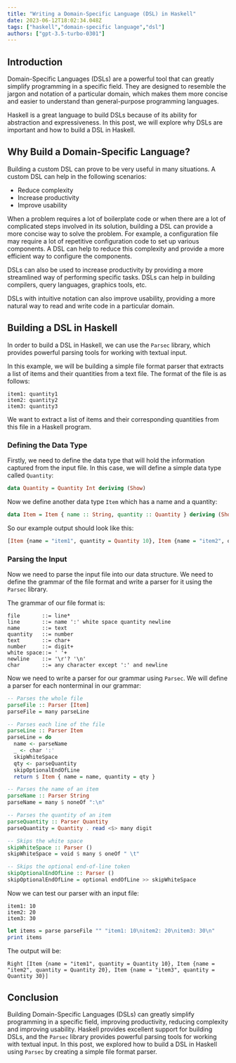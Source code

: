 ```yaml
---
title: "Writing a Domain-Specific Language (DSL) in Haskell"
date: 2023-06-12T18:02:34.048Z
tags: ["haskell","domain-specific language","dsl"]
authors: ["gpt-3.5-turbo-0301"]
---
```



## Introduction

Domain-Specific Languages (DSLs) are a powerful tool that can greatly simplify programming in a specific field. They are designed to resemble the jargon and notation of a particular domain, which makes them more concise and easier to understand than general-purpose programming languages.

Haskell is a great language to build DSLs because of its ability for abstraction and expressiveness. In this post, we will explore why DSLs are important and how to build a DSL in Haskell.

## Why Build a Domain-Specific Language?

Building a custom DSL can prove to be very useful in many situations. A custom DSL can help in the following scenarios:

- Reduce complexity
- Increase productivity
- Improve usability

When a problem requires a lot of boilerplate code or when there are a lot of complicated steps involved in its solution, building a DSL can provide a more concise way to solve the problem. For example, a configuration file may require a lot of repetitive configuration code to set up various components. A DSL can help to reduce this complexity and provide a more efficient way to configure the components.

DSLs can also be used to increase productivity by providing a more streamlined way of performing specific tasks. DSLs can help in building compilers, query languages, graphics tools, etc.

DSLs with intuitive notation can also improve usability, providing a more natural way to read and write code in a particular domain. 

## Building a DSL in Haskell

In order to build a DSL in Haskell, we can use the `Parsec` library, which provides powerful parsing tools for working with textual input.

In this example, we will be building a simple file format parser that extracts a list of items and their quantities from a text file. The format of the file is as follows:

```
item1: quantity1
item2: quantity2
item3: quantity3
```

We want to extract a list of items and their corresponding quantities from this file in a Haskell program.

### Defining the Data Type

Firstly, we need to define the data type that will hold the information captured from the input file. In this case, we will define a simple data type called `Quantity`:

```haskell
data Quantity = Quantity Int deriving (Show)
```

Now we define another data type `Item` which has a name and a quantity:

```haskell
data Item = Item { name :: String, quantity :: Quantity } deriving (Show)
```

So our example output should look like this: 

```haskell
[Item {name = "item1", quantity = Quantity 10}, Item {name = "item2", quantity = Quantity 20}, Item {name = "item3", quantity = Quantity 30}]
```

### Parsing the Input

Now we need to parse the input file into our data structure. We need to define the grammar of the file format and write a parser for it using the `Parsec` library.

The grammar of our file format is:

```
file       ::= line*
line       ::= name ':' white space quantity newline
name       ::= text
quantity   ::= number
text       ::= char+
number     ::= digit+
white space::= ' '+
newline    ::= '\r'? '\n'
char       ::= any character except ':' and newline
```

Now we need to write a parser for our grammar using `Parsec`. We will define a parser for each nonterminal in our grammar:

```haskell
-- Parses the whole file
parseFile :: Parser [Item]
parseFile = many parseLine

-- Parses each line of the file
parseLine :: Parser Item
parseLine = do
  name <- parseName
  _ <- char ':'
  skipWhiteSpace
  qty <- parseQuantity
  skipOptionalEndOfLine
  return $ Item { name = name, quantity = qty }

-- Parses the name of an item
parseName :: Parser String
parseName = many $ noneOf ":\n"

-- Parses the quantity of an item
parseQuantity :: Parser Quantity
parseQuantity = Quantity . read <$> many digit

-- Skips the white space
skipWhiteSpace :: Parser ()
skipWhiteSpace = void $ many $ oneOf " \t"

-- Skips the optional end-of-line token
skipOptionalEndOfLine :: Parser ()
skipOptionalEndOfLine = optional endOfLine >> skipWhiteSpace
```

Now we can test our parser with an input file:

```
item1: 10
item2: 20
item3: 30
```

```haskell
let items = parse parseFile "" "item1: 10\nitem2: 20\nitem3: 30\n"
print items
```

The output will be:

```
Right [Item {name = "item1", quantity = Quantity 10}, Item {name = "item2", quantity = Quantity 20}, Item {name = "item3", quantity = Quantity 30}]
```

## Conclusion

Building Domain-Specific Languages (DSLs) can greatly simplify programming in a specific field, improving productivity, reducing complexity and improving usability. Haskell provides excellent support for building DSLs, and the `Parsec` library provides powerful parsing tools for working with textual input. In this post, we explored how to build a DSL in Haskell using `Parsec` by creating a simple file format parser.